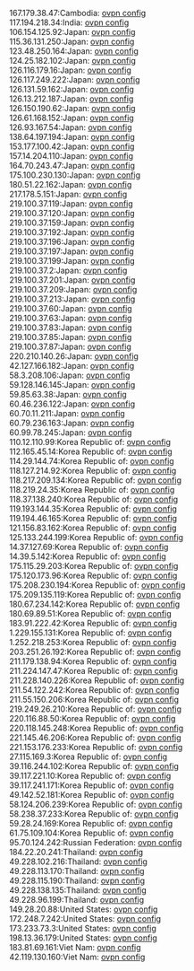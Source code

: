 167.179.38.47:Cambodia: [ovpn config](vpn/167_179_38_47.ovpn)  
117.194.218.34:India: [ovpn config](vpn/117_194_218_34.ovpn)  
106.154.125.92:Japan: [ovpn config](vpn/106_154_125_92.ovpn)  
115.36.131.250:Japan: [ovpn config](vpn/115_36_131_250.ovpn)  
123.48.250.164:Japan: [ovpn config](vpn/123_48_250_164.ovpn)  
124.25.182.102:Japan: [ovpn config](vpn/124_25_182_102.ovpn)  
126.116.179.16:Japan: [ovpn config](vpn/126_116_179_16.ovpn)  
126.117.249.222:Japan: [ovpn config](vpn/126_117_249_222.ovpn)  
126.131.59.162:Japan: [ovpn config](vpn/126_131_59_162.ovpn)  
126.13.212.187:Japan: [ovpn config](vpn/126_13_212_187.ovpn)  
126.150.190.62:Japan: [ovpn config](vpn/126_150_190_62.ovpn)  
126.61.168.152:Japan: [ovpn config](vpn/126_61_168_152.ovpn)  
126.93.167.54:Japan: [ovpn config](vpn/126_93_167_54.ovpn)  
138.64.197.194:Japan: [ovpn config](vpn/138_64_197_194.ovpn)  
153.177.100.42:Japan: [ovpn config](vpn/153_177_100_42.ovpn)  
157.14.204.110:Japan: [ovpn config](vpn/157_14_204_110.ovpn)  
164.70.243.47:Japan: [ovpn config](vpn/164_70_243_47.ovpn)  
175.100.230.130:Japan: [ovpn config](vpn/175_100_230_130.ovpn)  
180.51.22.162:Japan: [ovpn config](vpn/180_51_22_162.ovpn)  
217.178.5.151:Japan: [ovpn config](vpn/217_178_5_151.ovpn)  
219.100.37.119:Japan: [ovpn config](vpn/219_100_37_119.ovpn)  
219.100.37.120:Japan: [ovpn config](vpn/219_100_37_120.ovpn)  
219.100.37.159:Japan: [ovpn config](vpn/219_100_37_159.ovpn)  
219.100.37.192:Japan: [ovpn config](vpn/219_100_37_192.ovpn)  
219.100.37.196:Japan: [ovpn config](vpn/219_100_37_196.ovpn)  
219.100.37.197:Japan: [ovpn config](vpn/219_100_37_197.ovpn)  
219.100.37.199:Japan: [ovpn config](vpn/219_100_37_199.ovpn)  
219.100.37.2:Japan: [ovpn config](vpn/219_100_37_2.ovpn)  
219.100.37.201:Japan: [ovpn config](vpn/219_100_37_201.ovpn)  
219.100.37.209:Japan: [ovpn config](vpn/219_100_37_209.ovpn)  
219.100.37.213:Japan: [ovpn config](vpn/219_100_37_213.ovpn)  
219.100.37.60:Japan: [ovpn config](vpn/219_100_37_60.ovpn)  
219.100.37.63:Japan: [ovpn config](vpn/219_100_37_63.ovpn)  
219.100.37.83:Japan: [ovpn config](vpn/219_100_37_83.ovpn)  
219.100.37.85:Japan: [ovpn config](vpn/219_100_37_85.ovpn)  
219.100.37.87:Japan: [ovpn config](vpn/219_100_37_87.ovpn)  
220.210.140.26:Japan: [ovpn config](vpn/220_210_140_26.ovpn)  
42.127.166.182:Japan: [ovpn config](vpn/42_127_166_182.ovpn)  
58.3.208.106:Japan: [ovpn config](vpn/58_3_208_106.ovpn)  
59.128.146.145:Japan: [ovpn config](vpn/59_128_146_145.ovpn)  
59.85.63.38:Japan: [ovpn config](vpn/59_85_63_38.ovpn)  
60.46.236.122:Japan: [ovpn config](vpn/60_46_236_122.ovpn)  
60.70.11.211:Japan: [ovpn config](vpn/60_70_11_211.ovpn)  
60.79.236.163:Japan: [ovpn config](vpn/60_79_236_163.ovpn)  
60.99.78.245:Japan: [ovpn config](vpn/60_99_78_245.ovpn)  
110.12.110.99:Korea Republic of: [ovpn config](vpn/110_12_110_99.ovpn)  
112.165.45.14:Korea Republic of: [ovpn config](vpn/112_165_45_14.ovpn)  
114.29.144.74:Korea Republic of: [ovpn config](vpn/114_29_144_74.ovpn)  
118.127.214.92:Korea Republic of: [ovpn config](vpn/118_127_214_92.ovpn)  
118.217.209.134:Korea Republic of: [ovpn config](vpn/118_217_209_134.ovpn)  
118.219.24.35:Korea Republic of: [ovpn config](vpn/118_219_24_35.ovpn)  
118.37.138.240:Korea Republic of: [ovpn config](vpn/118_37_138_240.ovpn)  
119.193.144.35:Korea Republic of: [ovpn config](vpn/119_193_144_35.ovpn)  
119.194.46.165:Korea Republic of: [ovpn config](vpn/119_194_46_165.ovpn)  
121.156.83.162:Korea Republic of: [ovpn config](vpn/121_156_83_162.ovpn)  
125.133.244.199:Korea Republic of: [ovpn config](vpn/125_133_244_199.ovpn)  
14.37.127.69:Korea Republic of: [ovpn config](vpn/14_37_127_69.ovpn)  
14.39.5.142:Korea Republic of: [ovpn config](vpn/14_39_5_142.ovpn)  
175.115.29.203:Korea Republic of: [ovpn config](vpn/175_115_29_203.ovpn)  
175.120.173.96:Korea Republic of: [ovpn config](vpn/175_120_173_96.ovpn)  
175.208.230.194:Korea Republic of: [ovpn config](vpn/175_208_230_194.ovpn)  
175.209.135.119:Korea Republic of: [ovpn config](vpn/175_209_135_119.ovpn)  
180.67.234.142:Korea Republic of: [ovpn config](vpn/180_67_234_142.ovpn)  
180.69.89.51:Korea Republic of: [ovpn config](vpn/180_69_89_51.ovpn)  
183.91.222.42:Korea Republic of: [ovpn config](vpn/183_91_222_42.ovpn)  
1.229.155.131:Korea Republic of: [ovpn config](vpn/1_229_155_131.ovpn)  
1.252.218.253:Korea Republic of: [ovpn config](vpn/1_252_218_253.ovpn)  
203.251.26.192:Korea Republic of: [ovpn config](vpn/203_251_26_192.ovpn)  
211.179.138.94:Korea Republic of: [ovpn config](vpn/211_179_138_94.ovpn)  
211.224.147.47:Korea Republic of: [ovpn config](vpn/211_224_147_47.ovpn)  
211.228.140.226:Korea Republic of: [ovpn config](vpn/211_228_140_226.ovpn)  
211.54.122.242:Korea Republic of: [ovpn config](vpn/211_54_122_242.ovpn)  
211.55.150.206:Korea Republic of: [ovpn config](vpn/211_55_150_206.ovpn)  
219.249.26.210:Korea Republic of: [ovpn config](vpn/219_249_26_210.ovpn)  
220.116.88.50:Korea Republic of: [ovpn config](vpn/220_116_88_50.ovpn)  
220.118.145.248:Korea Republic of: [ovpn config](vpn/220_118_145_248.ovpn)  
221.145.46.206:Korea Republic of: [ovpn config](vpn/221_145_46_206.ovpn)  
221.153.176.233:Korea Republic of: [ovpn config](vpn/221_153_176_233.ovpn)  
27.115.169.3:Korea Republic of: [ovpn config](vpn/27_115_169_3.ovpn)  
39.116.244.102:Korea Republic of: [ovpn config](vpn/39_116_244_102.ovpn)  
39.117.221.10:Korea Republic of: [ovpn config](vpn/39_117_221_10.ovpn)  
39.117.241.171:Korea Republic of: [ovpn config](vpn/39_117_241_171.ovpn)  
49.142.52.181:Korea Republic of: [ovpn config](vpn/49_142_52_181.ovpn)  
58.124.206.239:Korea Republic of: [ovpn config](vpn/58_124_206_239.ovpn)  
58.238.37.233:Korea Republic of: [ovpn config](vpn/58_238_37_233.ovpn)  
59.28.24.169:Korea Republic of: [ovpn config](vpn/59_28_24_169.ovpn)  
61.75.109.104:Korea Republic of: [ovpn config](vpn/61_75_109_104.ovpn)  
95.70.124.242:Russian Federation: [ovpn config](vpn/95_70_124_242.ovpn)  
184.22.20.241:Thailand: [ovpn config](vpn/184_22_20_241.ovpn)  
49.228.102.216:Thailand: [ovpn config](vpn/49_228_102_216.ovpn)  
49.228.113.170:Thailand: [ovpn config](vpn/49_228_113_170.ovpn)  
49.228.115.190:Thailand: [ovpn config](vpn/49_228_115_190.ovpn)  
49.228.138.135:Thailand: [ovpn config](vpn/49_228_138_135.ovpn)  
49.228.96.199:Thailand: [ovpn config](vpn/49_228_96_199.ovpn)  
149.28.20.88:United States: [ovpn config](vpn/149_28_20_88.ovpn)  
172.248.7.242:United States: [ovpn config](vpn/172_248_7_242.ovpn)  
173.233.73.3:United States: [ovpn config](vpn/173_233_73_3.ovpn)  
198.13.36.179:United States: [ovpn config](vpn/198_13_36_179.ovpn)  
183.81.69.161:Viet Nam: [ovpn config](vpn/183_81_69_161.ovpn)  
42.119.130.160:Viet Nam: [ovpn config](vpn/42_119_130_160.ovpn)  
